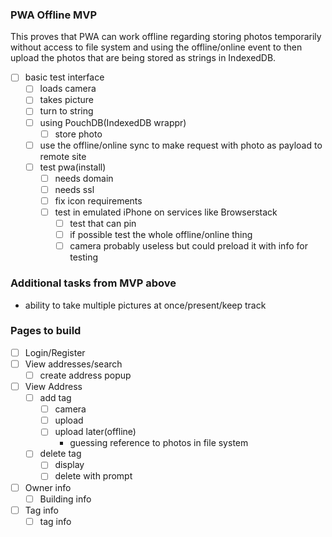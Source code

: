 ### PWA Offline MVP
This proves that PWA can work offline regarding storing photos temporarily without access to file system and using the offline/online event to then upload the photos that are being stored as strings in IndexedDB.
- [ ] basic test interface
    - [ ] loads camera
    - [ ] takes picture
    - [ ] turn to string
    - [ ] using PouchDB(IndexedDB wrappr)
        - [ ] store photo
    - [ ] use the offline/online sync to make request with photo as payload to remote site
    - [ ] test pwa(install)
        - [ ] needs domain
        - [ ] needs ssl
        - [ ] fix icon requirements
        - [ ] test in emulated iPhone on services like Browserstack
            - [ ] test that can pin
            - [ ] if possible test the whole offline/online thing
            - [ ] camera probably useless but could preload it with info for testing

### Additional tasks from MVP above
- ability to take multiple pictures at once/present/keep track


### Pages to build
- [ ] Login/Register
- [ ] View addresses/search
    - [ ] create address popup
- [ ] View Address
    - [ ] add tag
        - [ ] camera
        - [ ] upload
        - [ ] upload later(offline)
            - guessing reference to photos in file system
    - [ ] delete tag
        - [ ] display
        - [ ] delete with prompt
- [ ] Owner info
    - [ ] Building info
- [ ] Tag info
    - [ ] tag info
